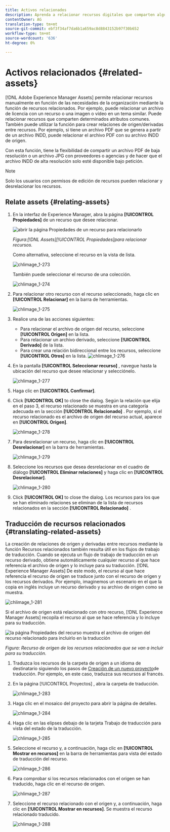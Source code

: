 ```yaml
---
title: Activos relacionados
description: Aprenda a relacionar recursos digitales que comparten algunos atributos comunes. También cree relaciones derivadas de origen entre recursos digitales.
contentOwner: AG
translation-type: tm+mt
source-git-commit: ebf3f34af7da6b1a659ac8d8843152b97f30b652
workflow-type: tm+mt
source-wordcount: '636'
ht-degree: 0%

---
```



# Activos relacionados {#related-assets}

[!DNL Adobe Experience Manager Assets] permite relacionar recursos manualmente en función de las necesidades de la organización mediante la función de recursos relacionados. Por ejemplo, puede relacionar un archivo de licencia con un recurso o una imagen o vídeo en un tema similar. Puede relacionar recursos que comparten determinados atributos comunes. También puede utilizar la función para crear relaciones de origen/derivadas entre recursos. Por ejemplo, si tiene un archivo PDF que se genera a partir de un archivo INDD, puede relacionar el archivo PDF con su archivo INDD de origen.

Con esta función, tiene la flexibilidad de compartir un archivo PDF de baja resolución o un archivo JPG con proveedores o agencias y de hacer que el archivo INDD de alta resolución solo esté disponible bajo petición.

>[!NOTE]
>
>Solo los usuarios con permisos de edición de recursos pueden relacionar y desrelacionar los recursos.

## Relate assets {#relating-assets}

1. En la interfaz de Experience Manager, abra la página **[!UICONTROL Propiedades]** de un recurso que desee relacionar.

   ![abrir la página Propiedades de un recurso para relacionarlo](assets/asset-properties-relate-assets.png)

   *Figura:[!DNL Assets][!UICONTROL Propiedades]para relacionar recursos.*

   Como alternativa, seleccione el recurso en la vista de lista.

   ![chlimage_1-273](assets/chlimage_1-273.png)

   También puede seleccionar el recurso de una colección.

   ![chlimage_1-274](assets/chlimage_1-274.png)

1. Para relacionar otro recurso con el recurso seleccionado, haga clic en **[!UICONTROL Relacionar]** en la barra de herramientas.

   ![chlimage_1-275](assets/chlimage_1-275.png)

1. Realice una de las acciones siguientes:

   * Para relacionar el archivo de origen del recurso, seleccione **[!UICONTROL Origen]** en la lista.
   * Para relacionar un archivo derivado, seleccione **[!UICONTROL Derivado]** de la lista.
   * Para crear una relación bidireccional entre los recursos, seleccione **[!UICONTROL Otros]** en la lista.
   ![chlimage_1-276](assets/chlimage_1-276.png)

1. En la pantalla **[!UICONTROL Seleccionar recurso]** , navegue hasta la ubicación del recurso que desee relacionar y selecciónelo.

   ![chlimage_1-277](assets/chlimage_1-277.png)

1. Haga clic en **[!UICONTROL Confirmar]**.
1. Click **[!UICONTROL OK]** to close the dialog. Según la relación que elija en el paso 3, el recurso relacionado se muestra en una categoría adecuada en la sección **[!UICONTROL Relacionado]** . Por ejemplo, si el recurso relacionado es el archivo de origen del recurso actual, aparece en **[!UICONTROL Origen]**.

   ![chlimage_1-278](assets/chlimage_1-278.png)

1. Para desrelacionar un recurso, haga clic en **[!UICONTROL Desrelacionar]** en la barra de herramientas.

   ![chlimage_1-279](assets/chlimage_1-279.png)

1. Seleccione los recursos que desea desrelacionar en el cuadro de diálogo **[!UICONTROL Eliminar relaciones]** y haga clic en **[!UICONTROL Desrelacionar]**.

   ![chlimage_1-280](assets/chlimage_1-280.png)

1. Click **[!UICONTROL OK]** to close the dialog. Los recursos para los que se han eliminado relaciones se eliminan de la lista de recursos relacionados en la sección **[!UICONTROL Relacionado]** .

## Traducción de recursos relacionados {#translating-related-assets}

La creación de relaciones de origen y derivadas entre recursos mediante la función Recursos relacionados también resulta útil en los flujos de trabajo de traducción. Cuando se ejecuta un flujo de trabajo de traducción en un recurso derivado, obtiene automáticamente cualquier recurso al que hace referencia el archivo de origen y lo incluye para su traducción. [!DNL Experience Manager Assets] De este modo, el recurso al que hace referencia el recurso de origen se traduce junto con el recurso de origen y los recursos derivados. Por ejemplo, imaginemos un escenario en el que la copia en inglés incluye un recurso derivado y su archivo de origen como se muestra.

![chlimage_1-281](assets/chlimage_1-281.png)

Si el archivo de origen está relacionado con otro recurso, [!DNL Experience Manager Assets] recopila el recurso al que se hace referencia y lo incluye para su traducción.

![la página Propiedades del recurso muestra el archivo de origen del recurso relacionado para incluirlo en la traducción](assets/asset-properties-source-asset.png)

*Figura: Recurso de origen de los recursos relacionados que se van a incluir para su traducción.*

1. Traduzca los recursos de la carpeta de origen a un idioma de destinatario siguiendo los pasos de [Creación de un nuevo proyecto](translation-projects.md#create-a-new-translation-project)de traducción. Por ejemplo, en este caso, traduzca sus recursos al francés.

1. En la página [!UICONTROL Proyectos] , abra la carpeta de traducción.

   ![chlimage_1-283](assets/chlimage_1-283.png)

1. Haga clic en el mosaico del proyecto para abrir la página de detalles.

   ![chlimage_1-284](assets/chlimage_1-284.png)

1. Haga clic en las elipses debajo de la tarjeta Trabajo de traducción para vista del estado de la traducción.

   ![chlimage_1-285](assets/chlimage_1-285.png)

1. Seleccione el recurso y, a continuación, haga clic en **[!UICONTROL Mostrar en recursos]** en la barra de herramientas para vista del estado de traducción del recurso.

   ![chlimage_1-286](assets/chlimage_1-286.png)

1. Para comprobar si los recursos relacionados con el origen se han traducido, haga clic en el recurso de origen.

   ![chlimage_1-287](assets/chlimage_1-287.png)

1. Seleccione el recurso relacionado con el origen y, a continuación, haga clic en **[!UICONTROL Mostrar en recursos]**. Se muestra el recurso relacionado traducido.

   ![chlimage_1-288](assets/chlimage_1-288.png)
